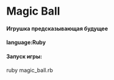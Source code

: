 <h1>Magic Ball</h1>

<h4> Игрушка предсказывающая будущее</h4><p>
<h4><p>language:Ruby</h4><p>
  
  
  <h4>Запуск игры:<p></h4>
    
  </h6>
  ruby magic_ball.rb</h6>
